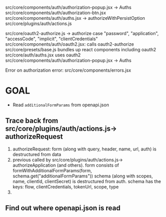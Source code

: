 src/core/components/auth/authorization-popup.jsx -> Auths
src/core/components/auth/authorization-btn.jsx
src/core/components/auth/auths.jsx -> authorizeWithPersistOption
src/core/plugins/auth/actions.js

src/core/oauth2-authorize.js -> authorize case "password", "application", "accessCode", "implicit", "clientCredentials"
src/core/components/auth/oauth2.jsx: calls oauth2-authorize
src/core/presets/base.js bundles up react components including oauth2
src/core/auth/auths.jsx uses oauth2
src/core/components/auth/authorization-popup.jsx -> Auths


Error on authorization error:
src/core/components/errors.jsx


# GOAL

* Read `additionalFormParams` from openapi.json

## Trace back from src/core/plugins/auth/actions.js-> authorizeRequest

1. authorizeRequest: form (along with query, header, name, url, auth) is
   destructured from data
2. previous called by src/core/plugins/auth/actions.js-> authorizeApplication
   (and others). form consists of
   formWithAdditionalFormParams(form, schema.get("additionalFormParams"))
   schema (along with scopes, name, clientId, clientSecret) is destructured
   from auth. schema has the keys: flow, clientCredentials, tokenUrl, scope,
   type
3.


## Find out where openapi.json is read


